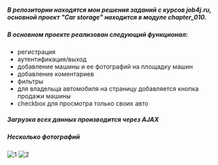 ##### В репозитории находятся мои решения заданий с курсов job4j.ru, основной проект "Car storage" находится в модуле chapter_010.
##### В основном проекте реализован следующий функционал: 
+ регистрация
+ аутентификация/выход
+ добавление машины и ее фотографий на площадку машин
+ добавление коментариев
+ фильтры
+ для владельца автомобиля на страницу добавляется кнопка продажи машины
+ checkbox для просмотра только своих авто
##### Загрузка всех данных производится через AJAX
##### Несколько фотографий
![1](http://www.imageup.ru/img94/2900582/screenshot_7.jpg)
![2](http://www.imageup.ru/img94/2900583/screenshot_8.jpg)
